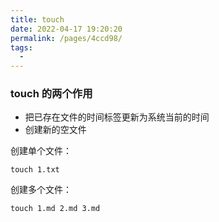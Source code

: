 ```yaml
---
title: touch
date: 2022-04-17 19:20:20
permalink: /pages/4ccd98/
tags:
  - 
---
```

### touch 的两个作用
- 把已存在文件的时间标签更新为系统当前的时间
- 创建新的空文件

创建单个文件：
```shell
touch 1.txt
```
创建多个文件：
```shell
touch 1.md 2.md 3.md
```
